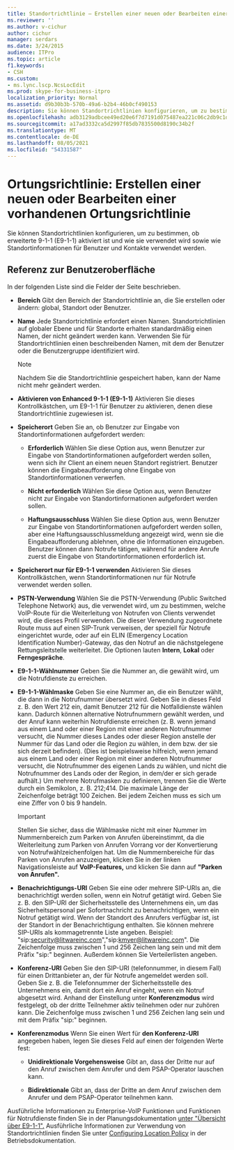 ```yaml
---
title: Standortrichtlinie – Erstellen einer neuen oder Bearbeiten einer vorhandenen Standortrichtlinie
ms.reviewer: ''
ms.author: v-cichur
author: cichur
manager: serdars
ms.date: 3/24/2015
audience: ITPro
ms.topic: article
f1.keywords:
- CSH
ms.custom:
- ms.lync.lscp.NcsLocEdit
ms.prod: skype-for-business-itpro
localization_priority: Normal
ms.assetid: d9b30b3b-570b-49a6-b2b4-46b0cf490153
description: Sie können Standortrichtlinien konfigurieren, um zu bestimmen, ob erweiterte 9-1-1 (E9-1-1) aktiviert ist und wie sie verwendet wird sowie wie Standortinformationen für Benutzer und Kontakte verwendet werden.
ms.openlocfilehash: adb3129adbcee49ed20e6f7d7191d075487ea221c06c2db9c1d5e6003555675a
ms.sourcegitcommit: a17ad3332ca5d2997f85db7835500d8190c34b2f
ms.translationtype: MT
ms.contentlocale: de-DE
ms.lasthandoff: 08/05/2021
ms.locfileid: "54331587"
---
```

# <a name="location-policy-create-new-or-edit-existing"></a>Ortungsrichtlinie: Erstellen einer neuen oder Bearbeiten einer vorhandenen Ortungsrichtlinie

Sie können Standortrichtlinien konfigurieren, um zu bestimmen, ob erweiterte 9-1-1 (E9-1-1) aktiviert ist und wie sie verwendet wird sowie wie Standortinformationen für Benutzer und Kontakte verwendet werden.

## <a name="ui-reference"></a>Referenz zur Benutzeroberfläche

In der folgenden Liste sind die Felder der Seite beschrieben.

- **Bereich** Gibt den Bereich der Standortrichtlinie an, die Sie erstellen oder ändern: global, Standort oder Benutzer.

- **Name** Jede Standortrichtlinie erfordert einen Namen. Standortrichtlinien auf globaler Ebene und für Standorte erhalten standardmäßig einen Namen, der nicht geändert werden kann. Verwenden Sie für Standortrichtlinien einen beschreibenden Namen, mit dem der Benutzer oder die Benutzergruppe identifiziert wird.

    > [!NOTE]
    > Nachdem Sie die Standortrichtlinie gespeichert haben, kann der Name nicht mehr geändert werden.

- **Aktivieren von Enhanced 9-1-1 (E9-1-1)** Aktivieren Sie dieses Kontrollkästchen, um E9-1-1 für Benutzer zu aktivieren, denen diese Standortrichtlinie zugewiesen ist.

- **Speicherort** Geben Sie an, ob Benutzer zur Eingabe von Standortinformationen aufgefordert werden:

  - **Erforderlich** Wählen Sie diese Option aus, wenn Benutzer zur Eingabe von Standortinformationen aufgefordert werden sollen, wenn sich ihr Client an einem neuen Standort registriert. Benutzer können die Eingabeaufforderung ohne Eingabe von Standortinformationen verwerfen.

  - **Nicht erforderlich** Wählen Sie diese Option aus, wenn Benutzer nicht zur Eingabe von Standortinformationen aufgefordert werden sollen.

  - **Haftungsausschluss** Wählen Sie diese Option aus, wenn Benutzer zur Eingabe von Standortinformationen aufgefordert werden sollen, aber eine Haftungsausschlussmeldung angezeigt wird, wenn sie die Eingabeaufforderung ablehnen, ohne die Informationen einzugeben. Benutzer können dann Notrufe tätigen, während für andere Anrufe zuerst die Eingabe von Standortinformationen erforderlich ist.

- **Speicherort nur für E9-1-1 verwenden** Aktivieren Sie dieses Kontrollkästchen, wenn Standortinformationen nur für Notrufe verwendet werden sollen.

- **PSTN-Verwendung** Wählen Sie die PSTN-Verwendung (Public Switched Telephone Network) aus, die verwendet wird, um zu bestimmen, welche VoIP-Route für die Weiterleitung von Notrufen von Clients verwendet wird, die dieses Profil verwenden. Die dieser Verwendung zugeordnete Route muss auf einen SIP-Trunk verweisen, der speziell für Notrufe eingerichtet wurde, oder auf ein ELIN (Emergency Location Identification Number)-Gateway, das den Notruf an die nächstgelegene Rettungsleitstelle weiterleitet. Die Optionen lauten **Intern**, **Lokal** oder **Ferngespräche**.

- **E9-1-1-Wählnummer** Geben Sie die Nummer an, die gewählt wird, um die Notrufdienste zu erreichen.

- **E9-1-1-Wählmaske** Geben Sie eine Nummer an, die ein Benutzer wählt, die dann in die Notrufnummer übersetzt wird. Geben Sie in dieses Feld z. B. den Wert 212 ein, damit Benutzer 212 für die Notfalldienste wählen kann. Dadurch können alternative Notrufnummern gewählt werden, und der Anruf kann weiterhin Notrufdienste erreichen (z. B. wenn jemand aus einem Land oder einer Region mit einer anderen Notrufnummer versucht, die Nummer dieses Landes oder dieser Region anstelle der Nummer für das Land oder die Region zu wählen, in dem bzw. der sie sich derzeit befinden). (Dies ist beispielsweise hilfreich, wenn jemand aus einem Land oder einer Region mit einer anderen Notrufnummer versucht, die Notrufnummer des eigenen Lands zu wählen, und nicht die Notrufnummer des Lands oder der Region, in dem/der er sich gerade aufhält.) Um mehrere Notrufmasken zu definieren, trennen Sie die Werte durch ein Semikolon, z. B. 212;414. Die maximale Länge der Zeichenfolge beträgt 100 Zeichen. Bei jedem Zeichen muss es sich um eine Ziffer von 0 bis 9 handeln.

    > [!IMPORTANT]
    > Stellen Sie sicher, dass die Wählmaske nicht mit einer Nummer im Nummernbereich zum Parken von Anrufen übereinstimmt, da die Weiterleitung zum Parken von Anrufen Vorrang vor der Konvertierung von Notrufwählzeichenfolgen hat. Um die Nummernbereiche für das Parken von Anrufen anzuzeigen, klicken Sie in der linken Navigationsleiste auf **VoIP-Features,** und klicken Sie dann auf **"Parken von Anrufen".**

- **Benachrichtigungs-URI** Geben Sie eine oder mehrere SIP-URIs an, die benachrichtigt werden sollen, wenn ein Notruf getätigt wird. Geben Sie z. B. den SIP-URI der Sicherheitsstelle des Unternehmens ein, um das Sicherheitspersonal per Sofortnachricht zu benachrichtigen, wenn ein Notruf getätigt wird. Wenn der Standort des Anrufers verfügbar ist, ist der Standort in der Benachrichtigung enthalten. Sie können mehrere SIP-URIs als kommagetrennte Liste angeben. Beispiel: "sip:security@litwareinc.com","sip:kmyer@litwareinc.com". Die Zeichenfolge muss zwischen 1 und 256 Zeichen lang sein und mit dem Präfix "sip:" beginnen. Außerdem können Sie Verteilerlisten angeben.

- **Konferenz-URI** Geben Sie den SIP-URI (telefonnummer, in diesem Fall) für einen Drittanbieter an, der für Notrufe angemeldet werden soll. Geben Sie z. B. die Telefonnummer der Sicherheitsstelle des Unternehmens ein, damit dort ein Anruf eingeht, wenn ein Notruf abgesetzt wird. Anhand der Einstellung unter **Konferenzmodus** wird festgelegt, ob der dritte Teilnehmer aktiv teilnehmen oder nur zuhören kann. Die Zeichenfolge muss zwischen 1 und 256 Zeichen lang sein und mit dem Präfix "sip:" beginnen.

- **Konferenzmodus** Wenn Sie einen Wert für **den Konferenz-URI** angegeben haben, legen Sie dieses Feld auf einen der folgenden Werte fest:

  - **Unidirektionale Vorgehensweise** Gibt an, dass der Dritte nur auf den Anruf zwischen dem Anrufer und dem PSAP-Operator lauschen kann.

  - **Bidirektionale** Gibt an, dass der Dritte an dem Anruf zwischen dem Anrufer und dem PSAP-Operator teilnehmen kann.

Ausführliche Informationen zu Enterprise-VoIP Funktionen und Funktionen für Notrufdienste finden Sie in der Planungsdokumentation [unter "Übersicht über E9-1-1".](/previous-versions/office/lync-server-2013/lync-server-2013-overview-of-e9-1-1) Ausführliche Informationen zur Verwendung von Standortrichtlinien finden Sie unter [Configuring Location Policy](/previous-versions/office/lync-server-2013/lync-server-2013-viewing-location-policy-information) in der Betriebsdokumentation.